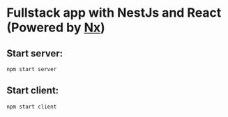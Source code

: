 # Fullstack app with NestJs and React (Powered by [Nx](https://nx.dev))

## Start server:
``` 
npm start server
```

## Start client:
``` 
npm start client
```